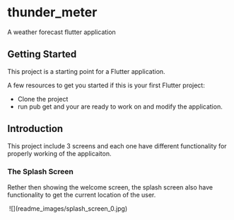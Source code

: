# thunder_meter

A weather forecast flutter application

## Getting Started

This project is a starting point for a Flutter application.

A few resources to get you started if this is your first Flutter project:

- Clone the project
- run pub get and your are ready to work on and modify the application.

## Introduction

This project include 3 screens and each one have different functionality for properly working of the applicaiton.

### The Splash Screen

Rether then showing the welcome screen, the splash screen also have functionality to get the current location of the user.

<img scr="readme_images/splash_screen_0.jpg">
![](readme_images/splash_screen_0.jpg)
